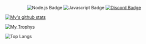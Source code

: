 <!--
**TheTobbz/TheTobbz** is a ✨ _special_ ✨ repository because its `README.md` (this file) appears on your GitHub profile.

Here are some ideas to get you started:

- 🔭 I’m currently working on ...
- 🌱 I’m currently learning ...
- 👯 I’m looking to collaborate on ...
- 🤔 I’m looking for help with ...
- 💬 Ask me about ...
- 📫 How to reach me: ...
- 😄 Pronouns: ...
- ⚡ Fun fact: ...
-->


<!-- https://github.com/alexandresanlim/Badges4-README.md-Profile -->
<p align="center">
    <img src="https://img.shields.io/badge/node.js%20-%2343853D.svg?&style=for-the-badge&logo=node.js&logoColor=white" alt="Node.js Badge"/>
    <img src="https://img.shields.io/badge/javascript-%23F7DF1E.svg?&style=for-the-badge&logo=javascript&logoColor=black" alt="Javascript Badge"/>
    <a href="https://discord.gg/mQMVrkd" traget="_parent">
        <img src="https://img.shields.io/badge/discord-%237289DA.svg?&style=for-the-badge&logo=discord&logoColor=white" alt="Discord Badge"/>
    </a>
</p>

<!-- Same as this:
![Node.js Badge](https://img.shields.io/badge/node.js%20-%2343853D.svg?&style=for-the-badge&logo=node.js&logoColor=white)
![Javascript Badge](https://img.shields.io/badge/javascript-%23F7DF1E.svg?&style=for-the-badge&logo=javascript&logoColor=black)
[![Discord Badge](https://img.shields.io/badge/discord-%237289DA.svg?&style=for-the-badge&logo=discord&logoColor=white)](https://discord.gg/mQMVrkd)
-->







<!-- https://github.com/anuraghazra/github-readme-stats#github-stats-card -->
[![My's github stats](https://github-readme-stats.vercel.app/api?username=TheTobbz)](https://github.com/anuraghazra/github-readme-stats)



<a href="https://github.com/ryo-ma/github-profile-trophy">
    <img src="https://github-profile-trophy.vercel.app/?username=thetobbz" alt="My Trophys" />
</a>

![Top Langs](https://github-readme-stats.vercel.app/api/top-langs/?username=thetobbz&hide=TeX&layout=compact)




